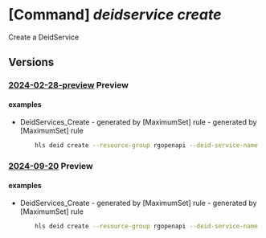 # [Command] _deidservice create_

Create a DeidService

## Versions

### [2024-02-28-preview](/Resources/mgmt-plane/L3N1YnNjcmlwdGlvbnMve30vcmVzb3VyY2Vncm91cHMve30vcHJvdmlkZXJzL21pY3Jvc29mdC5oZWFsdGhkYXRhYWlzZXJ2aWNlcy9kZWlkc2VydmljZXMve30=/2024-02-28-preview.xml) **Preview**

<!-- mgmt-plane /subscriptions/{}/resourcegroups/{}/providers/microsoft.healthdataaiservices/deidservices/{} 2024-02-28-preview -->

#### examples

- DeidServices_Create - generated by [MaximumSet] rule - generated by [MaximumSet] rule
    ```bash
        hls deid create --resource-group rgopenapi --deid-service-name deidTest --location eastus
    ```

### [2024-09-20](/Resources/mgmt-plane/L3N1YnNjcmlwdGlvbnMve30vcmVzb3VyY2Vncm91cHMve30vcHJvdmlkZXJzL21pY3Jvc29mdC5oZWFsdGhkYXRhYWlzZXJ2aWNlcy9kZWlkc2VydmljZXMve30=/2024-09-20.xml) **Preview**

<!-- mgmt-plane /subscriptions/{}/resourcegroups/{}/providers/microsoft.healthdataaiservices/deidservices/{} 2024-09-20 -->

#### examples

- DeidServices_Create - generated by [MaximumSet] rule - generated by [MaximumSet] rule
    ```bash
        hls deid create --resource-group rgopenapi --deid-service-name deidTest --location eastus
    ```
